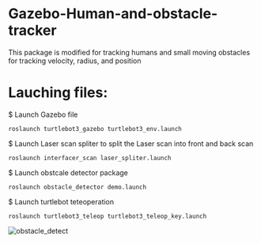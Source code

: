 # Gazebo-Human-and-obstacle-tracker
This package is modified for tracking humans and small moving obstacles for tracking velocity, radius, and position

# Lauching files:

$ Launch Gazebo file
```
roslaunch turtlebot3_gazebo turtlebot3_env.launch 
```

$ Launch Laser scan spliter to split the Laser scan into front and back scan
```
roslaunch interfacer_scan laser_spliter.launch 
```

$ Launch obstcale detector package
```
roslaunch obstacle_detector demo.launch
```

$ Launch turtlebot teteoperation
```
roslaunch turtlebot3_teleop turtlebot3_teleop_key.launch 
```

![obstacle_detect](https://user-images.githubusercontent.com/49041896/101849358-89672880-3b25-11eb-8dc6-33262c6d647f.gif)


